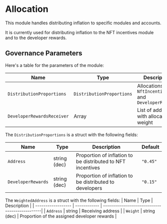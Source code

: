# Allocation

This module handles distributing inflation to specific modules and accounts.

It is currently used for distributing inflation to the NFT incentives module and to the developer rewards.

## Governance Parameters

Here's a table for the parameters of the module:

| Name                       | Type                      | Description                                            | Default   |
| -------------------------- | ------------------------- | ------------------------------------------------------ | --------- |
| `DistributionProportions`  | `DistributionProportions` | Allocations for `NftIncentives` and `DeveloperRewards` | See below |
| `DeveloperRewardsReceiver` | Array<WeightedAddress>                     | List of addresses with allocation weight               | `[]`      |

The `DistributionProportions` is a struct with the following fields:

| Name               | Type         | Description                                                 | Default  |
| ------------------ | ------------ | ----------------------------------------------------------- | -------- |
| `Address`    | string (dec) | Proportion of inflation to be distributed to NFT incentives | `"0.45"` |
| `DeveloperRewards` | string (dec) | Proportion of inflation to be distributed to developers     | `"0.15"` |


The `WeightedAddress` is a struct with the following fields:
| Name               | Type         | Description                                    | 
| ------------------ | ------------ | -----------------------------------------------|
| `Address`          | string       | Receiving address                              |
| `Weight`           | string (dec) | Proportion of the assigned developer rewards   |

